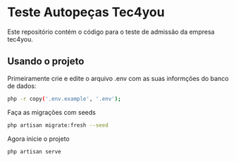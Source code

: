 # Teste Autopeças Tec4you 

Este repositório contém o código para o teste de admissão da empresa tec4you.
## Usando o projeto

Primeiramente crie e edite o arquivo .env com as suas informções do banco de dados:
```bash
php -r copy('.env.example', '.env');
```
Faça as migrações com seeds
```bash
php artisan migrate:fresh --seed
```
Agora inicie o projeto
```bash
php artisan serve
```
